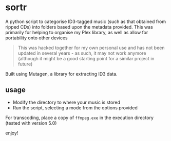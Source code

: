 # sortr
A python script to categorise ID3-tagged music (such as that obtained from ripped CDs) into folders based upon the metadata provided. This was primarily for helping to organise my Plex library, as well as allow for portability onto other devices

> This was hacked together for my own personal use and has not been updated in several years - as such, it may not work anymore (although it might be a good starting point for a similar project in future)

Built using Mutagen, a library for extracting ID3 data.

## usage

- Modify the directory to where your music is stored
- Run the script, selecting a mode from the options provided

For transcoding, place a copy of `ffmpeg.exe` in the execution directory (tested with version 5.0)

enjoy!
